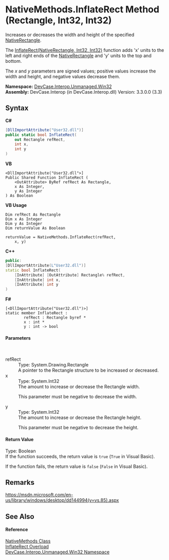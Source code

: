 # NativeMethods.InflateRect Method (Rectangle, Int32, Int32)
 

Increases or decreases the width and height of the specified <a href="T_DevCase_Interop_Unmanaged_Win32_Structures_NativeRectangle">NativeRectangle</a>. 

 The <a href="M_DevCase_Interop_Unmanaged_Win32_NativeMethods_InflateRect">InflateRect(NativeRectangle, Int32, Int32)</a> function adds 'x' units to the left and right ends of the <a href="T_DevCase_Interop_Unmanaged_Win32_Structures_NativeRectangle">NativeRectangle</a> and 'y' units to the top and bottom. 

 The *x* and *y* parameters are signed values; positive values increase the width and height, and negative values decrease them.

**Namespace:**&nbsp;<a href="N_DevCase_Interop_Unmanaged_Win32">DevCase.Interop.Unmanaged.Win32</a><br />**Assembly:**&nbsp;DevCase.Interop (in DevCase.Interop.dll) Version: 3.3.0.0 (3.3)

## Syntax

**C#**<br />
``` C#
[DllImportAttribute("User32.dll")]
public static bool InflateRect(
	out Rectangle refRect,
	int x,
	int y
)
```

**VB**<br />
``` VB
<DllImportAttribute("User32.dll">]
Public Shared Function InflateRect ( 
	<OutAttribute> ByRef refRect As Rectangle,
	x As Integer,
	y As Integer
) As Boolean
```

**VB Usage**<br />
``` VB Usage
Dim refRect As Rectangle
Dim x As Integer
Dim y As Integer
Dim returnValue As Boolean

returnValue = NativeMethods.InflateRect(refRect, 
	x, y)
```

**C++**<br />
``` C++
public:
[DllImportAttribute(L"User32.dll")]
static bool InflateRect(
	[InAttribute] [OutAttribute] Rectangle% refRect, 
	[InAttribute] int x, 
	[InAttribute] int y
)
```

**F#**<br />
``` F#
[<DllImportAttribute("User32.dll")>]
static member InflateRect : 
        refRect : Rectangle byref * 
        x : int * 
        y : int -> bool 

```


#### Parameters
&nbsp;<dl><dt>refRect</dt><dd>Type: System.Drawing.Rectangle<br />A pointer to the Rectangle structure to be increased or decreased.</dd><dt>x</dt><dd>Type: System.Int32<br />The amount to increase or decrease the Rectangle width. 

 This parameter must be negative to decrease the width.</dd><dt>y</dt><dd>Type: System.Int32<br />The amount to increase or decrease the Rectangle height. 

 This parameter must be negative to decrease the height.</dd></dl>

#### Return Value
Type: Boolean<br />If the function succeeds, the return value is `true` (`True` in Visual Basic). 

 If the function fails, the return value is `false` (`False` in Visual Basic).

## Remarks
<a href="https://msdn.microsoft.com/en-us/library/windows/desktop/dd144994(v=vs.85).aspx" target="_blank">https://msdn.microsoft.com/en-us/library/windows/desktop/dd144994(v=vs.85).aspx</a>

## See Also


#### Reference
<a href="T_DevCase_Interop_Unmanaged_Win32_NativeMethods">NativeMethods Class</a><br /><a href="Overload_DevCase_Interop_Unmanaged_Win32_NativeMethods_InflateRect">InflateRect Overload</a><br /><a href="N_DevCase_Interop_Unmanaged_Win32">DevCase.Interop.Unmanaged.Win32 Namespace</a><br />